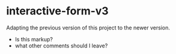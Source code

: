 # interactive-form-v3
Adapting the previous version of this project to the newer version. 

* Is this markup?
* what other comments should I leave?